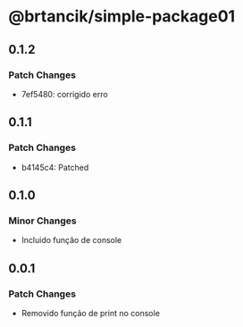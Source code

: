 # @brtancik/simple-package01

## 0.1.2

### Patch Changes

- 7ef5480: corrigido erro

## 0.1.1

### Patch Changes

- b4145c4: Patched

## 0.1.0

### Minor Changes

- Incluido função de console

## 0.0.1

### Patch Changes

- Removido função de print no console
